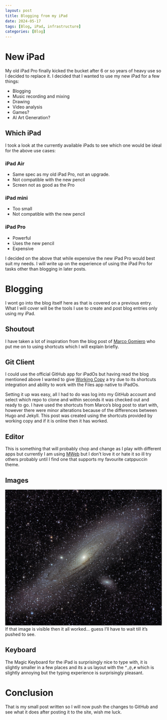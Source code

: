 ```yaml
---
layout: post
title: Blogging from my iPad
date: 2024-05-17
tags: [Blog, iPad, infrastructure]
categories: [Blog]
---
```


# New iPad
My old iPad Pro finally kicked the bucket after 6 or so years of heavy use so I decided to replace it. I decided that I wanted to use my new iPad for a few things:
- Blogging
- Music recording and mixing
- Drawing
- Video analysis
- Games?
- AI Art Generation?

## Which iPad
I took a look at the currently available iPads to see which one would be ideal for the above use cases:

### iPad Air
- Same spec as my old iPad Pro, not an upgrade.
- Not compatible with the new pencil
- Screen not as good as the Pro

### iPad mini
- Too small
- Not compatible with the new pencil

### iPad Pro
- Powerful
- Uses the new pencil
- Expensive

I decided on the above that while expensive the new iPad Pro would best suit my needs. I will write up on the experience of using the iPad Pro for tasks other than blogging in later posts.

# Blogging
I wont go into the blog itself here as that is covered on a previous entry. What I will cover will be the tools I use to create and post blog entries only using my iPad.

## Shoutout
I have taken a lot of inspiration from the blog post of [Marco Gomiero](https://www.marcogomiero.com/posts/2021/running-blog-ipad/) who put me on to using shortcuts which I will explain briefly.

## Git Client
I could use the official GitHub app for iPadOs but having read the blog mentioned above I wanted to give [Working Copy](https://workingcopy.app/) a try due to its shortcuts integration and ability to work with the Files app native to iPadOs. 

Setting it up was easy, all I had to do was log into my GitHub account and select which repo to clone and within seconds it was checked out and ready to go. I have used the shortcuts from Marco’s blog post to start with, however there were minor alterations because of the differences between Hugo and Jekyll. This post was created using the shortcuts provided by working copy and if it is online then it has worked.

## Editor
This is something that will probably chop and change as I play with different apps but currently I am using [MWeb](https://www.mweb.im/) but I don’t love it or hate it so ill try others probably until I find one that supports my favourite catppuccin theme.

## Images
![Andromeda](/assets/andromeda.jpeg)
If that image is visible then it all worked… guess I’ll have to wait till it’s pushed to see.

## Keyboard
The Magic Keyboard for the iPad is surprisingly nice to type with, it is slightly smaller in a few places and its a us layout with the `”,@,#` which is slightly annoying but the typing experience is surprisingly pleasant.

# Conclusion
That is my small post written so I will now push the changes to GitHub and see what it does after posting it to the site, wish me luck.